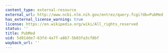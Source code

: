 ```yaml
---
content_type: external-resource
external_url: http://www.ncbi.nlm.nih.gov/entrez/query.fcgi?db=PubMed
has_external_license_warning: true
license: https://en.wikipedia.org/wiki/All_rights_reserved
status: ''
title: PubMed
uid: 5d81dde7-63fd-4a7f-a8b7-5b03fa3cf8bf
wayback_url: ''
---
```

